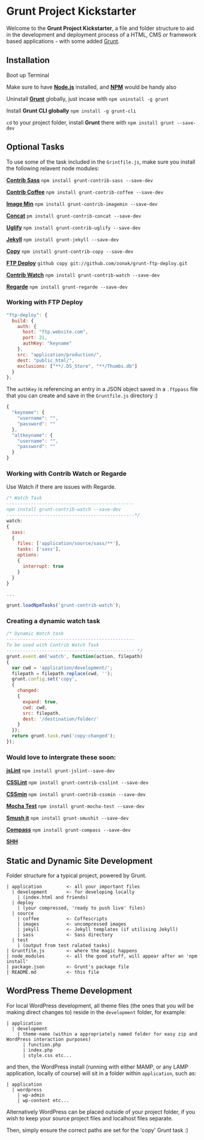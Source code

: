 # Grunt Project Kickstarter

Welcome to the **Grunt Project Kickstarter**, a file and folder structure to aid in the development and deployment process of a HTML, CMS or framework based applications - with some added [Grunt](https://github.com/gruntjs).

## Installation

Boot up Terminal

Make sure to have **[Node.js](http://nodejs.org/download/)** installed, and **[NPM](https://npmjs.org/doc/install.html)** would be handy also

Uninstall **[Grunt](https://github.com/gruntjs)** globally, just incase with `npm uninstall -g grunt`

Install **Grunt CLI globally** `npm install -g grunt-cli`

`cd` to your project folder, install **Grunt** there with `npm install grunt --save-dev`

## Optional Tasks

To use some of the task included in the `Grintfile.js`, make sure you install the following relavent node modules:

**[Contrib Sass](https://github.com/gruntjs/grunt-contrib-sass)** `npm install grunt-contrib-sass --save-dev`

**[Contrib Coffee](https://github.com/gruntjs/grunt-contrib-coffee)** `npm install grunt-contrib-coffee --save-dev`

**[Image Min](https://github.com/gruntjs/grunt-contrib-imagemin)** `npm install grunt-contrib-imagemin --save-dev`

**[Concat](https://github.com/gruntjs/grunt-contrib-concat)** `pm install grunt-contrib-concat --save-dev`

**[Uglify](https://github.com/gruntjs/grunt-contrib-uglify)** `npm install grunt-contrib-uglify --save-dev`

**[Jekyll](https://github.com/dannygarcia/grunt-jekyll)** `npm install grunt-jekyll --save-dev`

**[Copy](https://github.com/gruntjs/grunt-contrib-copy)** `npm install grunt-contrib-copy --save-dev`

**[FTP Deploy](https://github.com/zonak/grunt-ftp-deploy)** `github copy git://github.com/zonak/grunt-ftp-deploy.git`

**[Contrib Watch](https://github.com/gruntjs/grunt-contrib-watch)** `npm install grunt-contrib-watch --save-dev`

**[Regarde](https://github.com/yeoman/grunt-regarde)** `npm install grunt-regarde --save-dev`

### Working with FTP Deploy

```javascript
"ftp-deploy": {
  build: {
    auth: {
      host: "ftp.website.com",
      port: 21,
      authKey: "keyname"
    },
    src: "application/production/",
    dest: "public_html/",
    exclusions: ["**/.DS_Store", "**/Thumbs.db"]
  }
},
```
The `authKey` is referencing an entry in a JSON object saved in a `.ftppass` file that you can create and save in the `Gruntfile.js` directory :)

```javascript
{
  "keyname": {
    "username": "",
    "password": ""
  },
  "altkeyname": {
    "username": "",
    "password": ""
  }
}
```

### Working with Contrib Watch or Regarde

Use Watch if there are issues with Regarde.

```javascript
/* Watch Task
-----------------------------------------------
npm install grunt-contrib-watch --save-dev
-----------------------------------------------*/
watch:
{
  sass:
  {
    files: ['application/source/sass/**'],
    tasks: ['sass'],
    options:
    {
      interrupt: true
    }
  }
}

...

grunt.loadNpmTasks('grunt-contrib-watch');
```

### Creating a dynamic watch task

```javascript
/* Dynamic Watch task
-----------------------------------------------
To be used with Contrib Watch Task
----------------------------------------------- */
grunt.event.on('watch', function(action, filepath)
{
  var cwd = 'application/development/';
  filepath = filepath.replace(cwd, '');
  grunt.config.set('copy',
  {
    changed:
    {
      expand: true,
      cwd: cwd,
      src: filepath,
      dest: '/destination/folder/'
    }
  });
  return grunt.task.run('copy:changed');
});
```

### Would love to intergrate these soon:

**[jsLint](https://github.com/stephenmathieson/grunt-jslint)** `npm install grunt-jslint--save-dev`

**[CSSLint](https://github.com/gruntjs/grunt-contrib-csslint)** `npm install grunt-contrib-csslint --save-dev`

**[CSSmin](https://github.com/gruntjs/grunt-contrib-cssmin)** `npm install grunt-contrib-cssmin --save-dev`

**[Mocha Test](https://github.com/pghalliday/grunt-mocha-test)** `npm install grunt-mocha-test --save-dev`

**[Smush it](https://github.com/heldr/grunt-smushit)** `npm install grunt-smushit --save-dev`

**[Compass](https://github.com/kahlil/grunt-compass)** `npm install grunt-compass --save-dev`

**[SHH](https://github.com/andrewrjones/grunt-ssh)**

## Static and Dynamic Site Development

Folder structure for a typical project, powered by Grunt.
```
| application         <- all your important files
  | development       <- for developing locally
    | (index.html and friends)
  | deploy
    | (your compressed, 'ready to push live' files)
  | source
    | coffee          <- Coffescripts
    | images          <- uncompressed images
    | jekyll          <- Jekyll templates (if utilising Jekyll)
    | sass            <- Sass directory
  | test
    | (output from test ralated tasks)
| Gruntfile.js        <- where the magic happens
| node_modules        <- all the good stuff, will appear after an 'npm install'
| package.json        <- Grunt's package file
| README.md           <- this file
```

## WordPress Theme Development
For local WordPress development, all theme files (the ones that you will be making direct changes to) reside in the `development` folder, for example:
```
| application
  | development
    | theme-name (within a appropriately named folder for easy zip and WordPress interaction purposes)
      | function.php
      | index.php
      | style.css etc...
```

and then, the WordPress install (running with either MAMP, or any LAMP application, locally of course) will sit in a folder within `application`, such as:
```
| application
  | wordpress
    | wp-admin
    | wp-content etc...
```

Alternatively WordPress can be placed outside of your project folder, if you wish to keep your source project files and localhost files separate.

Then, simply ensure the correct paths are set for the 'copy' Grunt task :)
